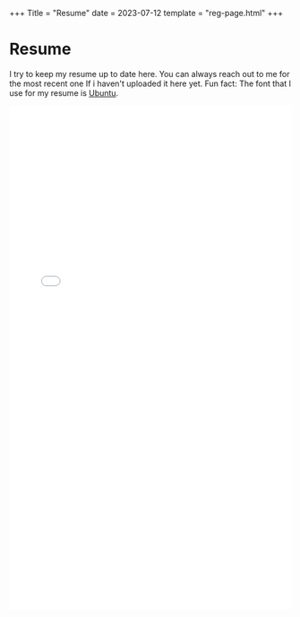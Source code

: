 +++
Title = "Resume"
date = 2023-07-12
template = "reg-page.html"
+++

# Resume

I try to keep my resume up to date here. You can always reach out to me for the most recent one If i haven't uploaded it here yet.
Fun fact: The font that I use for my resume is [Ubuntu](https://fonts.google.com/specimen/Ubuntu).

<iframe src="/pdf/AKMijares_Resume.pdf" frameborder="0"
width="100%" height="900"></iframe>
